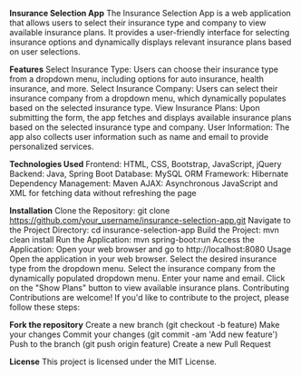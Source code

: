 **Insurance Selection App**
The Insurance Selection App is a web application that allows users to select their insurance type and company to view available insurance plans. It provides a user-friendly interface for selecting insurance options and dynamically displays relevant insurance plans based on user selections.

**Features**
Select Insurance Type: Users can choose their insurance type from a dropdown menu, including options for auto insurance, health insurance, and more.
Select Insurance Company: Users can select their insurance company from a dropdown menu, which dynamically populates based on the selected insurance type.
View Insurance Plans: Upon submitting the form, the app fetches and displays available insurance plans based on the selected insurance type and company.
User Information: The app also collects user information such as name and email to provide personalized services.

**Technologies Used**
Frontend: HTML, CSS, Bootstrap, JavaScript, jQuery
Backend: Java, Spring Boot
Database: MySQL
ORM Framework: Hibernate
Dependency Management: Maven
AJAX: Asynchronous JavaScript and XML for fetching data without refreshing the page

**Installation**
Clone the Repository: git clone https://github.com/your_username/insurance-selection-app.git
Navigate to the Project Directory: cd insurance-selection-app
Build the Project: mvn clean install
Run the Application: mvn spring-boot:run
Access the Application: Open your web browser and go to http://localhost:8080
Usage
Open the application in your web browser.
Select the desired insurance type from the dropdown menu.
Select the insurance company from the dynamically populated dropdown menu.
Enter your name and email.
Click on the "Show Plans" button to view available insurance plans.
Contributing
Contributions are welcome! If you'd like to contribute to the project, please follow these steps:

**Fork the repository**
Create a new branch (git checkout -b feature)
Make your changes
Commit your changes (git commit -am 'Add new feature')
Push to the branch (git push origin feature)
Create a new Pull Request

**License**
This project is licensed under the MIT License.

